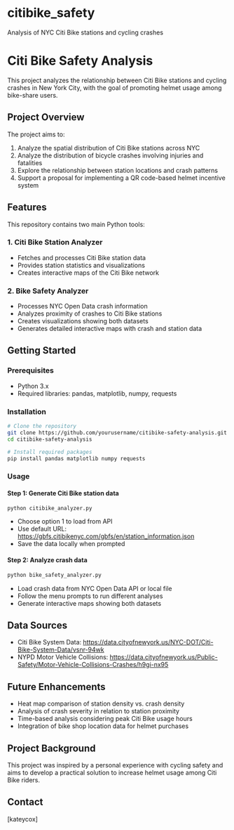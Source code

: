 # citibike_safety
Analysis of NYC Citi Bike stations and cycling crashes

# Citi Bike Safety Analysis

This project analyzes the relationship between Citi Bike stations and cycling crashes in New York City, with the goal of promoting helmet usage among bike-share users.

## Project Overview

The project aims to:
1. Analyze the spatial distribution of Citi Bike stations across NYC
2. Analyze the distribution of bicycle crashes involving injuries and fatalities
3. Explore the relationship between station locations and crash patterns
4. Support a proposal for implementing a QR code-based helmet incentive system

## Features

This repository contains two main Python tools:

### 1. Citi Bike Station Analyzer
- Fetches and processes Citi Bike station data
- Provides station statistics and visualizations
- Creates interactive maps of the Citi Bike network

### 2. Bike Safety Analyzer
- Processes NYC Open Data crash information
- Analyzes proximity of crashes to Citi Bike stations
- Creates visualizations showing both datasets
- Generates detailed interactive maps with crash and station data

## Getting Started


### Prerequisites
- Python 3.x
- Required libraries: pandas, matplotlib, numpy, requests

### Installation
```bash
# Clone the repository
git clone https://github.com/yourusername/citibike-safety-analysis.git
cd citibike-safety-analysis

# Install required packages
pip install pandas matplotlib numpy requests
```

### Usage

#### Step 1: Generate Citi Bike station data
```bash
python citibike_analyzer.py
```
- Choose option 1 to load from API
- Use default URL: https://gbfs.citibikenyc.com/gbfs/en/station_information.json
- Save the data locally when prompted

#### Step 2: Analyze crash data
```bash
python bike_safety_analyzer.py
```
- Load crash data from NYC Open Data API or local file
- Follow the menu prompts to run different analyses
- Generate interactive maps showing both datasets

## Data Sources

- Citi Bike System Data: https://data.cityofnewyork.us/NYC-DOT/Citi-Bike-System-Data/vsnr-94wk
- NYPD Motor Vehicle Collisions: https://data.cityofnewyork.us/Public-Safety/Motor-Vehicle-Collisions-Crashes/h9gi-nx95

## Future Enhancements

- Heat map comparison of station density vs. crash density
- Analysis of crash severity in relation to station proximity
- Time-based analysis considering peak Citi Bike usage hours
- Integration of bike shop location data for helmet purchases

## Project Background

This project was inspired by a personal experience with cycling safety and aims to develop a practical solution to increase helmet usage among Citi Bike riders.

## Contact

[kateycox]
